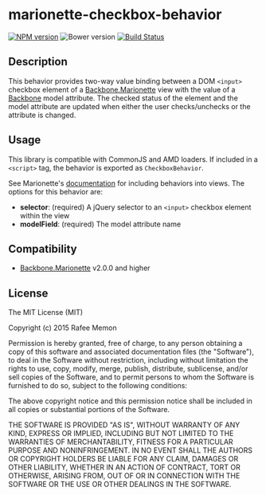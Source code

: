 marionette-checkbox-behavior
============================

[![NPM version](https://img.shields.io/npm/v/marionette-checkbox-behavior.svg)](https://www.npmjs.org/package/marionette-checkbox-behavior)
![Bower version](https://img.shields.io/bower/v/marionette-checkbox-behavior.svg)
[![Build Status](https://travis-ci.org/rafeememon/marionette-checkbox-behavior.svg)](https://travis-ci.org/rafeememon/marionette-checkbox-behavior)

## Description

This behavior provides two-way value binding between a DOM `<input>` checkbox element of a [Backbone.Marionette](http://marionettejs.com/) view with the value of a [Backbone](http://backbonejs.org/) model attribute. The checked status of the element and the model attribute are updated when either the user checks/unchecks or the attribute is changed.

## Usage

This library is compatible with CommonJS and AMD loaders. If included in a `<script>` tag, the behavior is exported as `CheckboxBehavior`.

See Marionette's [documentation](http://marionettejs.com/docs/marionette.behaviors.html) for including behaviors into views. The options for this behavior are:

- **selector**: (required) A jQuery selector to an `<input>` checkbox element within the view
- **modelField**: (required) The model attribute name

## Compatibility

- [Backbone.Marionette](http://marionettejs.com/) v2.0.0 and higher

## License

The MIT License (MIT)

Copyright (c) 2015 Rafee Memon

Permission is hereby granted, free of charge, to any person obtaining a copy
of this software and associated documentation files (the "Software"), to deal
in the Software without restriction, including without limitation the rights
to use, copy, modify, merge, publish, distribute, sublicense, and/or sell
copies of the Software, and to permit persons to whom the Software is
furnished to do so, subject to the following conditions:

The above copyright notice and this permission notice shall be included in all
copies or substantial portions of the Software.

THE SOFTWARE IS PROVIDED "AS IS", WITHOUT WARRANTY OF ANY KIND, EXPRESS OR
IMPLIED, INCLUDING BUT NOT LIMITED TO THE WARRANTIES OF MERCHANTABILITY,
FITNESS FOR A PARTICULAR PURPOSE AND NONINFRINGEMENT. IN NO EVENT SHALL THE
AUTHORS OR COPYRIGHT HOLDERS BE LIABLE FOR ANY CLAIM, DAMAGES OR OTHER
LIABILITY, WHETHER IN AN ACTION OF CONTRACT, TORT OR OTHERWISE, ARISING FROM,
OUT OF OR IN CONNECTION WITH THE SOFTWARE OR THE USE OR OTHER DEALINGS IN THE
SOFTWARE.

